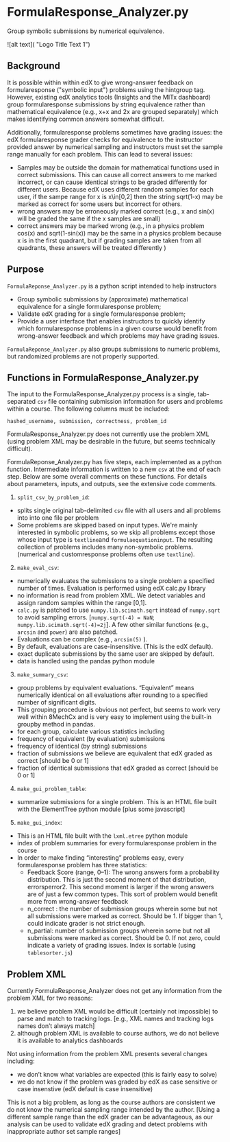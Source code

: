 # FormulaResponse_Analyzer.py
Group symbolic submissions by numerical equivalence.

![alt text]( "Logo Title Text 1")


## Background
It is possible within within edX to give wrong-answer feedback on formularesponse ("symbolic input") problems using the hintgroup tag. However, existing edX analytics tools (Insights and the MITx dashboard) group formularesponse submissions by string equivalence rather than mathematical equivalence (e.g., x+x and 2x are grouped separately) which makes identifying common answers somewhat difficult. 

Additionally, formularesponse problems sometimes have grading issues: the edX formularesponse grader checks for equivalence to the instructor provided answer by numerical sampling and instructors must set the sample range manually for each problem. This can lead to several issues:

* Samples may be outside the domain for mathematical functions used in correct submissions. This can cause all correct answers to me marked incorrect, or can cause identical strings to be graded differently for different users. Because edX uses different random samples for each user, if the sampe range for x is x\in[0,2] then the string sqrt(1-x) may be marked as correct for some users but incorrect for others.
* wrong answers may be erroneously marked correct (e.g., x and sin(x) will be graded the same if the x samples are small)
* correct answers may be marked wrong (e.g., in a physics problem cos(x) and sqrt(1-sin(x)) may be the same in a physics problem because x is in the first quadrant, but if grading samples are taken from all quadrants, these answers will be treated differently )

## Purpose
`FormulaReponse_Analyzer.py` is a python script intended to help instructors 

* Group symbolic submissions by (approximate) mathematical equivalence for a single formularesponse problem;
* Validate edX grading for a single formularesponse problem;
* Provide a user interface that enables instructors to quickly identify which formularesponse problems in a given course would benefit from wrong-answer feedback and which problems may have grading issues.

`FormulaReponse_Analyzer.py` also groups submissions to numeric problems, but randomized problems are not properly supported. 

## Functions in FormulaResponse_Analyzer.py
The input to the FormulaResponse_Analyzer.py process is a single, tab-separated `csv` file containing submission information for users and problems within a course. The following columns must be included:

`hashed_username, submission, correctness, problem_id`

FormulaResponse_Analyzer.py does not currently use the problem XML (using problem XML may be desirable in the future, but seems technically difficult). 

FormulaReponse_Analyzer.py has five steps, each implemented as a python function. Intermediate information is written to a new `csv` at the end of each step. Below are some overall comments on these functions. For details about parameters, inputs, and outputs, see the extensive code comments.

1. `split_csv_by_problem_id`:
 * splits single original tab-delimited `csv` file with all users and all problems into into one file per problem
 * Some problems are skipped based on input types. We're mainly interested in symbolic problems, so we skip all problems except those whose input type is `textline`and `formulaequationinput`. The resulting collection of problems includes many non-symbolic problems.(numerical and customresponse problems often use `textline`).
2. `make_eval_csv`:
 * numerically evaluates the submissions to a single problem a specified number of times. Evaluation is performed using edX calc.py library
 * no information is read from problem XML. We detect variables and assign random samples within the range [0,1].
 * `calc.py` is patched to use `numpy.lib.scimath.sqrt` instead of `numpy.sqrt` to avoid sampling errors. [`numpy.sqrt(-4) = NaN`; `numpy.lib.scimath.sqrt(-4)=2j`]. A few other similar functions (e.g., `arcsin` and `power`) are also patched.
 * Evaluations can be complex (e.g., `arcsin(5)` ).
 * By default, evaluations are case-insensitive. (This is the edX default).
 * exact duplicate submissions by the same user are skipped by default.
 * data is handled using the pandas python module 
3. `make_summary_csv`:
 * group problems by equivalent evaluations. “Equivalent” means numerically identical on all evaluations after rounding to a specified number of significant digits.
 * This grouping procedure is obvious not perfect, but seems to work very well within 8MechCx and is very easy to implement using the built-in groupby method in pandas.  
 * for each group, calculate various statistics including 
 * frequency of equivalent (by evaluation) submissions
 * frequency of identical (by string) submissions
 * fraction of submissions we believe are equivalent that edX graded as correct [should be 0 or 1]
 * fraction of identical submissions that edX graded as correct [should be 0 or 1]
4. `make_gui_problem_table`:
 * summarize submissions for a single problem. This is an HTML file built with  the ElementTree python module [plus some javascript]
5. `make_gui_index`:
 * This is an HTML file built with  the `lxml.etree` python module 
 * index of problem summaries for every formularesponse problem in the course
 * In order to make finding “interesting” problems easy, every formularesponse problem has three statistics:
    * Feedback Score (range, 0–1): The wrong answers form a probability distribution. This is just the second moment of that distribution, errorsperror2. This second moment is larger if the wrong answers are of just a few common types. This sort of problem would benefit more from wrong-answer feedback
    * n_correct : the number of submission groups wherein some but not all submissions were marked as correct. Should be 1. If bigger than 1, could indicate grader is not strict enough.
    * n_partial: number of submission groups wherein some but not all submissions were marked as correct. Should be 0. If not zero, could indicate a variety of grading issues.
Index is sortable (using `tablesorter.js`)


## Problem XML
Currently FormulaResponse_Analyzer does not get any information from the problem XML for two reasons:

1. we believe problem XML would be difficult (certainly not impossible) to parse and match to tracking logs. [e.g., XML names and tracking logs names don’t always match] 
2. although problem XML is available to course authors, we do not believe it is available to analytics dashboards

Not using information from the problem XML presents several changes including:

 * we don’t know what variables are expected (this is fairly easy to solve)
 * we do not know if the problem was graded by edX as case sensitive or case insenstive (edX default is case insensitive)

This is not a big problem, as long as the course authors are consistent
we do not know the numerical sampling range intended by the author. [Using a different sample range than the edX grader can be advantageous, as our analysis can be used to validate edX grading and detect problems with inappropriate author set sample ranges]